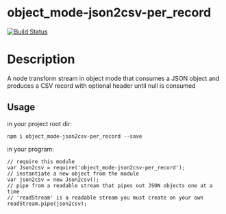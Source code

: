 object_mode-json2csv-per_record
===============================

[![Build Status](https://travis-ci.org/EhevuTov/node-stream-transform-objectMode-json2csv-perRecord.svg)](https://travis-ci.org/EhevuTov/node-stream-transform-objectMode-json2csv-perRecord)
# Description
A node transform stream in object mode that consumes a JSON object and produces a CSV record with optional header until null is consumed

Usage
-----

in your project root dir:
```
npm i object_mode-json2csv-per_record --save
```

in your program:
```
// require this module
var Json2csv = require('object_mode-json2csv-per_record');
// instantiate a new object from the module
var json2csv = new Json2csv();
// pipe from a readable stream that pipes out JSON objects one at a time
// 'readStream' is a readable stream you must create on your own
readStream.pipe(json2csv);
```
